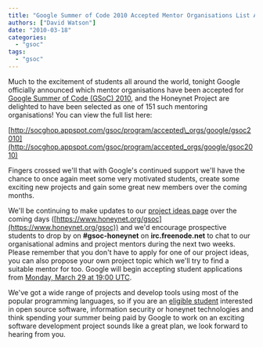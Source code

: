```yaml
---
title: "Google Summer of Code 2010 Accepted Mentor Organisations List Announced"
authors: ["David Watson"]
date: "2010-03-18"
categories: 
  - "gsoc"
tags: 
  - "gsoc"
---
```


Much to the excitement of students all around the world, tonight Google officially announced which mentor organisations have been accepted for [Google Summer of Code (GSoC) 2010](http://socghop.appspot.com/), and the Honeynet Project are delighted to have been selected as one of 151 such mentoring organisations! You can view the full list here:  

[http://socghop.appspot.com/gsoc/program/accepted\_orgs/google/gsoc2010](http://socghop.appspot.com/gsoc/program/accepted_orgs/google/gsoc2010)  

Fingers crossed we'll that with Google's continued support we'll have the chance to once again meet some very motivated students, create some exciting new projects and gain some great new members over the coming months.  

We'll be continuing to make updates to our [project ideas page](https://www.honeynet.org/gsoc/ideas) over the coming days ([https://www.honeynet.org/gsoc](https://www.honeynet.org/gsoc)) and we'd encourage prospective students to drop by on **#gsoc-honeynet** on **irc.freenode.net** to chat to our organisational admins and project mentors during the next two weeks. Please remember that you don't have to apply for one of our project ideas, you can also propose your own project topic which we'll try to find a suitable mentor for too. Google will begin accepting student applications from [Monday, March 29 at 19:00 UTC](http://socghop.appspot.com/document/show/gsoc_program/google/gsoc2010/faqs#timeline).  

We've got a wide range of projects and develop tools using most of the popular programming languages, so if you are an [eligible student](http://socghop.appspot.com/document/show/gsoc_program/google/gsoc2010/faqs#eligibility) interested in open source software, information security or honeynet technologies and think spending your summer being paid by Google to work on an exciting software development project sounds like a great plan, we look forward to hearing from you.
